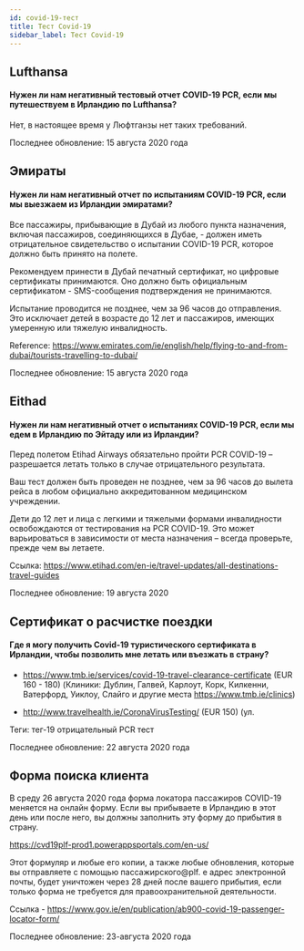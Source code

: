 ```yaml
---
id: covid-19-тест
title: Тест Covid-19
sidebar_label: Тест Covid-19
---
```



## Lufthansa

#### **Нужен ли нам негативный тестовый отчет COVID-19 PCR, если мы путешествуем в Ирландию по Lufthansa?**

Нет, в настоящее время у Люфтганзы нет таких требований.

Последнее обновление: 15 августа 2020 года

## Эмираты

#### **Нужен ли нам негативный отчет по испытаниям COVID-19 PCR, если мы выезжаем из Ирландии эмиратами?**

Все пассажиры, прибывающие в Дубай из любого пункта назначения, включая пассажиров, соединяющихся в Дубае, - должен иметь отрицательное свидетельство о испытании COVID-19 PCR, которое должно быть принято на полете.

Рекомендуем принести в Дубай печатный сертификат, но цифровые сертификаты принимаются. Оно должно быть официальным сертификатом - SMS-сообщения подтверждения не принимаются.

Испытание проводится не позднее, чем за 96 часов до отправления. Это исключает детей в возрасте до 12 лет и пассажиров, имеющих умеренную или тяжелую инвалидность.


Reference: https://www.emirates.com/ie/english/help/flying-to-and-from-dubai/tourists-travelling-to-dubai/

Последнее обновление: 15 августа 2020 года

## Eithad

#### **Нужен ли нам негативный отчет о испытаниях COVID-19 PCR, если мы едем в Ирландию по Эйтаду или из Ирландии?**

Перед полетом Etihad Airways обязательно пройти PCR COVID-19 – разрешается летать только в случае отрицательного результата.

Ваш тест должен быть проведен не позднее, чем за 96 часов до вылета рейса в любом официально аккредитованном медицинском учреждении.

Дети до 12 лет и лица с легкими и тяжелыми формами инвалидности освобождаются от тестирования на PCR COVID-19. Это может варьироваться в зависимости от места назначения – всегда проверьте, прежде чем вы летаете.

Ссылка: https://www.etihad.com/en-ie/travel-updates/all-destinations-travel-guides

Последнее обновление: 19 августа 2020

## Сертификат о расчистке поездки

#### Где я могу получить Covid-19 туристического сертификата в Ирландии, чтобы позволить мне летать или въезжать в страну?

* https://www.tmb.ie/services/covid-19-travel-clearance-certificate (EUR 160 - 180) (Клиники: Дублин, Галвей, Карлоут, Корк, Килкенни, Ватерфорд, Уиклоу, Слайго и другие места https://www.tmb.ie/clinics)

* http://www.travelhealth.ie/CoronaVirusTesting/ (EUR 150) (ул.

Теги: тег-19 отрицательный PCR тест

Последнее обновление: 22 августа 2020 года

## Форма поиска клиента

В среду 26 августа 2020 года форма локатора пассажиров COVID-19 меняется на онлайн форму. Если вы прибываете в Ирландию в этот день или после него, вы должны заполнить эту форму до прибытия в страну.

https://cvd19plf-prod1.powerappsportals.com/en-us/

Этот формуляр и любые его копии, а также любые обновления, которые вы отправляете с помощью пассажирского@plf. e адрес электронной почты, будет уничтожен через 28 дней после вашего прибытия, если только форма не требуется для правоохранительной деятельности.

Ссылка - https://www.gov.ie/en/publication/ab900-covid-19-passenger-locator-form/

Последнее обновление: 23-августа 2020 года
